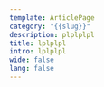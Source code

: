 ```yaml
---
template: ArticlePage
category: "{{slug}}"
description: plplplpl
title: lplplpl
intro: lplplpl
wide: false
lang: false
---
```

